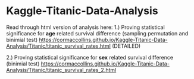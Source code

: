 # Kaggle-Titanic-Data-Analysis

Read through html version of analysis here:
1.) Proving statistical significance for <b>age</b> related survival difference (sampling permutation and binimial test) 
https://cormaccollins.github.io/Kaggle-Titanic-Data-Analysis/Titanic/titanic_survival_rates.html (DETAILED)

2.) Proving statistical significance for <b>sex</b> related survival difference (binimial test)
https://cormaccollins.github.io/Kaggle-Titanic-Data-Analysis/Titanic/titanic_survival_rates_2.html

